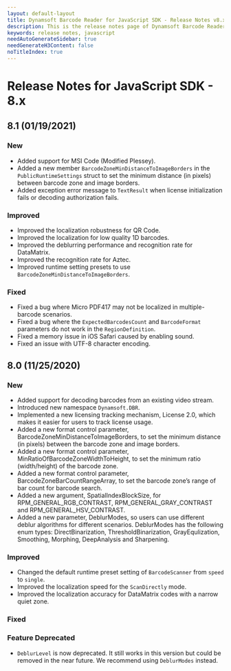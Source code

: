 ```yaml
---
layout: default-layout
title: Dynamsoft Barcode Reader for JavaScript SDK - Release Notes v8.x
description: This is the release notes page of Dynamsoft Barcode Reader for JavaScript SDK v8.x.
keywords: release notes, javascript
needAutoGenerateSidebar: true
needGenerateH3Content: false
noTitleIndex: true
---
```


# Release Notes for JavaScript SDK - 8.x

## 8.1 (01/19/2021)

### New 
 
- Added support for MSI Code (Modified Plessey). 
- Added a new member `BarcodeZoneMinDistanceToImageBorders` in the `PublicRuntimeSettings` struct to set the minimum distance (in pixels) between barcode zone and image borders.
- Added exception error message to `TextResult` when license initialization fails or decoding authorization fails.
 
### Improved
 
- Improved the localization robustness for QR Code.
- Improved the localization for low quality 1D barcodes.
- Improved the deblurring performance and recognition rate for DataMatrix.
- Improved the recognition rate for Aztec.
- Improved runtime setting presets to use `BarcodeZoneMinDistanceToImageBorders`.
 
### Fixed
 
- Fixed a bug where Micro PDF417 may not be localized in multiple-barcode scenarios.
- Fixed a bug where the `ExpectedBarcodesCount` and `BarcodeFormat` parameters do not work in the `RegionDefinition`.
- Fixed a memory issue in iOS Safari caused by enabling sound.
- Fixed an issue with UTF-8 character encoding.

## 8.0 (11/25/2020)

### New

- Added support for decoding barcodes from an existing video stream.
- Introduced new namespace `Dynamsoft.DBR`.
- Implemented a new licensing tracking mechanism, License 2.0, which makes it easier for users to track license usage.
- Added a new format control parameter, BarcodeZoneMinDistanceToImageBorders, to set the minimum distance (in pixels) between the barcode zone and image borders.
- Added a new format control parameter, MinRatioOfBarcodeZoneWidthToHeight, to set the minimum ratio (width/height) of the barcode zone.
- Added a new format control parameter, BarcodeZoneBarCountRangeArray, to set the barcode zone’s range of bar count for barcode search.
- Added a new argument, SpatialIndexBlockSize, for RPM_GENERAL_RGB_CONTRAST, RPM_GENERAL_GRAY_CONTRAST and RPM_GENERAL_HSV_CONTRAST.
- Added a new parameter, DeblurModes, so users can use different deblur algorithms for different scenarios. DeblurModes has the following enum types: DirectBinarization, ThresholdBinarization, GrayEqulization, Smoothing, Morphing, DeepAnalysis and Sharpening.

### Improved

- Changed the default runtime preset setting of `BarcodeScanner` from `speed` to `single`.
- Improved the localization speed for the `ScanDirectly` mode.
- Improved the localization accuracy for DataMatrix codes with a narrow quiet zone.

### Fixed


### Feature Deprecated
- `DeblurLevel` is now deprecated. It still works in this version but could be removed in the near future. We recommend using `DeblurModes` instead.
